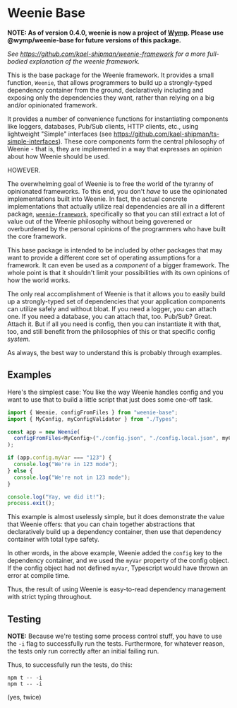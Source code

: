 # Weenie Base

**NOTE: As of version 0.4.0, weenie is now a project of [Wymp](https://github.com/wymp). Please use
@wymp/weenie-base for future versions of this package.**

_See https://github.com/kael-shipman/weenie-framework for a more full-bodied explanation of the
weenie framework._

This is the base package for the Weenie framework. It provides a small function, `Weenie`, that
allows programmers to build up a strongly-typed dependency container from the ground, declaratively
including and exposing only the dependencies they want, rather than relying on a big and/or
opinionated framework.

It provides a number of convenience functions for instantiating components like loggers, databases,
Pub/Sub clients, HTTP clients, etc., using lightweight "Simple" interfaces (see
https://github.com/kael-shipman/ts-simple-interfaces). These core components form the central
philosophy of Weenie - that is, they are implemented in a way that expresses an opinion about
how Weenie should be used.

HOWEVER.

The overwhelming goal of Weenie is to free the world of the tyranny of opinionated frameworks. To
this end, you don't _have_ to use the opinionated implementations built into Weenie. In fact,
the actual concrete implementations that actually utilize real dependencies are all in a different
package, [`weenie-framework`](https://github.com/kael-shipman/weenie-framework), specifically so
that you can still extract a lot of value out of the Weenie philosophy without being goverened
or overburdened by the personal opinions of the programmers who have built the core framework.

This base package is intended to be included by other packages that may want to provide a different
core set of operating assumptions for a framework. It can even be used as a _component_ of a bigger
framework. The whole point is that it shouldn't limit your possibilities with its own opinions of
how the world works.

The only real accomplishment of Weenie is that it allows you to easily build up a strongly-typed
set of dependencies that your application components can utilize safely and without bloat. If you
need a logger, you can attach one. If you need a database, you can attach that, too. Pub/Sub?
Great. Attach it. But if all you need is config, then you can instantiate it with that, too, and
still benefit from the philosophies of this or that specific config _system._

As always, the best way to understand this is probably through examples.

## Examples

Here's the simplest case: You like the way Weenie handles config and you want to use that to
build a little script that just does some one-off task.

```ts
import { Weenie, configFromFiles } from "weenie-base";
import { MyConfig, myConfigValidator } from "./Types";

const app = new Weenie(
  configFromFiles<MyConfig>("./config.json", "./config.local.json", myConfigValidator)()
);

if (app.config.myVar === "123") {
  console.log("We're in 123 mode");
} else {
  console.log("We're not in 123 mode");
}

console.log("Yay, we did it!");
process.exit();
```

This example is almost uselessly simple, but it does demonstrate the value that Weenie offers: that
you can chain together abstractions that declaratively build up a dependency container, then use
that dependency container with total type safety.

In other words, in the above example, Weenie added the `config` key to the dependency container,
and we used the `myVar` property of the config object. If the config object had not defined
`myVar`, Typescript would have thrown an error at compile time.

Thus, the result of using Weenie is easy-to-read dependency management with strict typing
throughout.

## Testing

**NOTE:** Because we're testing some process control stuff, you have to use the `-i` flag to
successfully run the tests. Furthermore, for whatever reason, the tests only run correctly after
an initial failing run.

Thus, to successfully run the tests, do this:

```
npm t -- -i
npm t -- -i
```

(yes, twice)
